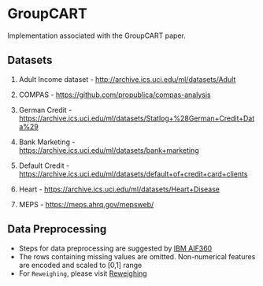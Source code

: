 # GroupCART
Implementation associated with the GroupCART paper.

## Datasets 

1. Adult Income dataset - http://archive.ics.uci.edu/ml/datasets/Adult

2. COMPAS - https://github.com/propublica/compas-analysis

3. German Credit - https://archive.ics.uci.edu/ml/datasets/Statlog+%28German+Credit+Data%29 

4. Bank Marketing - https://archive.ics.uci.edu/ml/datasets/bank+marketing

5. Default Credit - https://archive.ics.uci.edu/ml/datasets/default+of+credit+card+clients

6. Heart - https://archive.ics.uci.edu/ml/datasets/Heart+Disease

7. MEPS - https://meps.ahrq.gov/mepsweb/

## Data Preprocessing
* Steps for data preprocessing are suggested by [IBM AIF360](https://github.com/IBM/AIF360)
* The rows containing missing values are omitted. Non-numerical features are encoded and scaled to [0,1] range 
* For `Reweighing`, please visit [Reweighing](https://github.com/Trusted-AI/AIF360/blob/master/aif360/algorithms/preprocessing/reweighing.py)
